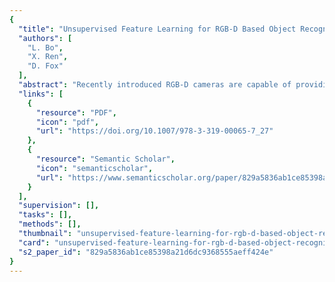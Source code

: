 ```yaml
---
{
  "title": "Unsupervised Feature Learning for RGB-D Based Object Recognition",
  "authors": [
    "L. Bo",
    "X. Ren",
    "D. Fox"
  ],
  "abstract": "Recently introduced RGB-D cameras are capable of providing high quality synchronized videos of both color and depth. With its advanced sensing capabilities, this technology represents an opportunity to dramatically increase the capabilities of object recognition. It also raises the problem of developing expressive features for the color and depth channels of these sensors. In this paper we introduce hierarchical matching pursuit (HMP) for RGB-D data. HMP uses sparse coding to learn hierarchical feature representations from raw RGB-D data in an unsupervised way. Extensive experiments on various datasets indicate that the features learned with our approach enable superior object recognition results using linear support vector machines.",
  "links": [
    {
      "resource": "PDF",
      "icon": "pdf",
      "url": "https://doi.org/10.1007/978-3-319-00065-7_27"
    },
    {
      "resource": "Semantic Scholar",
      "icon": "semanticscholar",
      "url": "https://www.semanticscholar.org/paper/829a5836ab1ce85398a21d6dc9368555aeff424e"
    }
  ],
  "supervision": [],
  "tasks": [],
  "methods": [],
  "thumbnail": "unsupervised-feature-learning-for-rgb-d-based-object-recognition-thumb.jpg",
  "card": "unsupervised-feature-learning-for-rgb-d-based-object-recognition-card.jpg",
  "s2_paper_id": "829a5836ab1ce85398a21d6dc9368555aeff424e"
}
---
```


